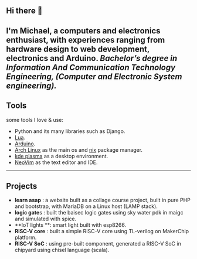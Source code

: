 ## Hi there 👋
I'm Michael, a computers and electronics enthusiast, with experiences ranging from hardware design to web development, electronics and Arduino. 
 _Bachelor’s degree in Information And Communication Technology Engineering, (Computer and Electronic System engineering)._
---
## Tools
some tools I love & use:
- Python and its many libraries such as Django.
- [Lua](https://www.lua.org/).
- [Arduino](https://www.arduino.cc/).
- [Arch Linux](https://archlinux.org/) as the main os and [nix](https://nixos.org/) package manager.
- [kde plasma](https://kde.org/plasma-desktop/) as a desktop environment.
- [NeoVim](https://neovim.io/) as the text editor and IDE.
---
## Projects
- **learn asap** : a website built as a collage course project, built in pure PHP and bootstrap, with MariaDB on a Linux host (LAMP stack).
- **logic gate**s : built the baisec logic gates using sky water pdk in maigc and simulated with spice.
- **IoT lights **: smart light built with esp8266.
- **RISC-V core** : built a simple RISC-V core using TL-verilog on MakerChip platform.
- **RISC-V SoC** : using pre-built component, generated a RISC-V SoC in chipyard using chisel language (scala).
